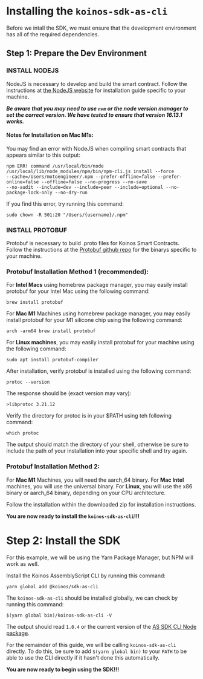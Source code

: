 
# Installing the `koinos-sdk-as-cli`

Before we intall the SDK, we must ensure that the development environment has all of the required dependencies. 

## Step 1: Prepare the Dev Environment

### INSTALL NODEJS

NodeJS is necessary to develop and build the smart contract. Follow the instructions at [the NodeJS website](https://nodejs.org/) for installation guide specific to your machine. 

___Be aware that you may need to use `nvm` or the node version manager to set the correct version. We have tested to ensure that version 16.13.1 works.___

#### Notes for Installation on Mac M1s:
You may find an error with NodeJS when compiling smart contracts that appears similar to this output:
```
npm ERR! command /usr/local/bin/node /usr/local/lib/node_modules/npm/bin/npm-cli.js install --force
--cache=/Users/motoengineer/.npm --prefer-offline=false --prefer-online=false --offline=false --no-progress --no-save
--no-audit --include=dev --include=peer --include=optional --no-package-lock-only --no-dry-run
```
If you find this error, try running this command:
```
sudo chown -R 501:20 "/Users/{username}/.npm"
```

### INSTALL PROTOBUF
Protobuf is necessary to build .proto files for Koinos Smart Contracts. Follow the instructions at the [Protobuf github repo](https://github.com/protocolbuffers/protobuf) for the binarys specific to your machine.

### Protobuf Installation Method 1 (recommended):
For __Intel Macs__ using homebrew package manager, you may easily install protobuf for your Intel Mac using the following command:
```
brew install protobuf
```

For __Mac M1__ Machines using homebrew package manager, you may easily install protobuf for your M1 silicone chip using the following command:
```
arch -arm64 brew install protobuf
```

For __Linux machines__, you may easily install protobuf for your machine using the following command:
```
sudo apt install protobuf-compiler
```

After installation, verify protobuf is installed using the following command:
```
protoc --version
```
The response should be (exact version may vary):
```
>libprotoc 3.21.12
```
Verify the directory for protoc is in your $PATH using teh following command:
```
which protoc
```
The output should match the directory of your shell, otherwise be sure to include the path of your installation into your specific shell and try again.


### Protobuf Installation Method 2:
For __Mac M1__ Machines, you will need the aarch_64 binary.
For __Mac Intel__ machines, you will use the universal binary.
For __Linux__, you will use the x86 binary or aarch_64 binary, depending on your CPU architecture.

Follow the installation within the downloaded zip for installation instructions.

__You are now ready to install the `koinos-sdk-as-cli`!!!__

# Step 2: Install the SDK

For this example, we will be using the Yarn Package Manager, but NPM will work as well. 

Install the Koinos AssemblyScript CLI by running this command:

```
yarn global add @koinos/sdk-as-cli
```

The `koinos-sdk-as-cli` should be installed globally, we can check by running this command:

```
$(yarn global bin)/koinos-sdk-as-cli -V
```

The output should read `1.0.4` or the current version of the [AS SDK CLI Node package](https://www.npmjs.com/package/@koinos/sdk-as-cli).

For the remainder of this guide, we will be calling `koinos-sdk-as-cli` directly. To do this, be sure to add `$(yarn global bin)` to your `PATH` to be able to use the CLI directly if it hasn't done this automatically.

__You are now ready to begin using the SDK!!!__
